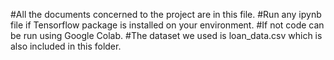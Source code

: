 #All the documents concerned to the project are in this file. 
#Run any ipynb file if Tensorflow package is installed on your environment.
#If not code can be run using Google Colab.
#The dataset we used is loan_data.csv which is also included in this folder.
